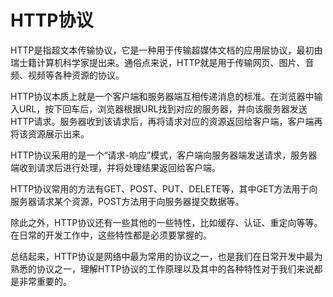 # HTTP协议

HTTP是指超文本传输协议，它是一种用于传输超媒体文档的应用层协议，最初由瑞士籍计算机科学家提出来。通俗点来说，HTTP就是用于传输网页、图片、音频、视频等各种资源的协议。

HTTP协议本质上就是一个客户端和服务器端互相传递消息的标准。在浏览器中输入URL，按下回车后，浏览器根据URL找到对应的服务器，并向该服务器发送HTTP请求。服务器收到该请求后，再将请求对应的资源返回给客户端，客户端再将该资源展示出来。

HTTP协议采用的是一个“请求-响应”模式，客户端向服务器端发送请求，服务器端收到请求后进行处理，并将处理结果返回给客户端。

HTTP协议常用的方法有GET、POST、PUT、DELETE等，其中GET方法用于向服务器请求某个资源，POST方法用于向服务器提交数据等。

除此之外，HTTP协议还有一些其他的一些特性，比如缓存、认证、重定向等等。在日常的开发工作中，这些特性都是必须要掌握的。

总结起来，HTTP协议是网络中最为常用的协议之一，也是我们在日常开发中最为熟悉的协议之一，理解HTTP协议的工作原理以及其中的各种特性对于我们来说都是非常重要的。